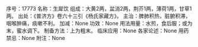 序号：17773
名称：生犀饮
组成：大黄2两，盆消2两，荆芥1两，薄荷1两，甘草1两。
出处：《普济方》卷六十三引《杨氏家藏方》。
主治：脾肺积热，脏腑积滞，咽喉肿痛，痰嗽不利。
加减：None
功效：None
用法用量：水煎，食后服；或为末，蜜水调下。
制备方法：上为粗末。
临床应用：None
各家论述：None
用药禁忌：None
附注：None
